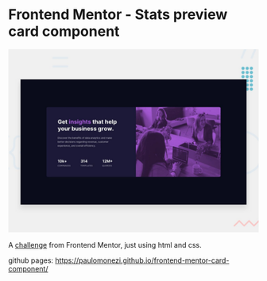 # Frontend Mentor - Stats preview card component

![Design preview for the Huddle landing page with single introductory section](./design/desktop-preview.jpg)

A <a href="https://www.frontendmentor.io/challenges/stats-preview-card-component-8JqbgoU62">challenge</a> from Frontend Mentor, just using html and css.


github pages: https://paulomonezi.github.io/frontend-mentor-card-component/

